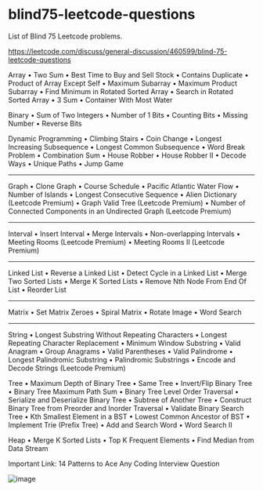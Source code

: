 # blind75-leetcode-questions
List of Blind 75 Leetcode problems.

https://leetcode.com/discuss/general-discussion/460599/blind-75-leetcode-questions

Array
•	Two Sum
•	Best Time to Buy and Sell Stock
•	Contains Duplicate
•	Product of Array Except Self
•	Maximum Subarray
•	Maximum Product Subarray
•	Find Minimum in Rotated Sorted Array
•	Search in Rotated Sorted Array
•	3 Sum
•	Container With Most Water
 
Binary
•	Sum of Two Integers
•	Number of 1 Bits
•	Counting Bits
•	Missing Number
•	Reverse Bits
 
Dynamic Programming
•	Climbing Stairs
•	Coin Change
•	Longest Increasing Subsequence
•	Longest Common Subsequence
•	Word Break Problem
•	Combination Sum
•	House Robber
•	House Robber II
•	Decode Ways
•	Unique Paths
•	Jump Game
________________________________________
Graph
•	Clone Graph
•	Course Schedule
•	Pacific Atlantic Water Flow
•	Number of Islands
•	Longest Consecutive Sequence
•	Alien Dictionary (Leetcode Premium)
•	Graph Valid Tree (Leetcode Premium)
•	Number of Connected Components in an Undirected Graph (Leetcode Premium)
________________________________________
Interval
•	Insert Interval
•	Merge Intervals
•	Non-overlapping Intervals
•	Meeting Rooms (Leetcode Premium)
•	Meeting Rooms II (Leetcode Premium)
________________________________________
Linked List
•	Reverse a Linked List
•	Detect Cycle in a Linked List
•	Merge Two Sorted Lists
•	Merge K Sorted Lists
•	Remove Nth Node From End Of List
•	Reorder List
________________________________________
Matrix
•	Set Matrix Zeroes
•	Spiral Matrix
•	Rotate Image
•	Word Search
________________________________________
String
•	Longest Substring Without Repeating Characters
•	Longest Repeating Character Replacement
•	Minimum Window Substring
•	Valid Anagram
•	Group Anagrams
•	Valid Parentheses
•	Valid Palindrome
•	Longest Palindromic Substring
•	Palindromic Substrings
•	Encode and Decode Strings (Leetcode Premium)
 
Tree
•	Maximum Depth of Binary Tree
•	Same Tree
•	Invert/Flip Binary Tree
•	Binary Tree Maximum Path Sum
•	Binary Tree Level Order Traversal
•	Serialize and Deserialize Binary Tree
•	Subtree of Another Tree
•	Construct Binary Tree from Preorder and Inorder Traversal
•	Validate Binary Search Tree
•	Kth Smallest Element in a BST
•	Lowest Common Ancestor of BST
•	Implement Trie (Prefix Tree)
•	Add and Search Word
•	Word Search II
 
Heap
•	Merge K Sorted Lists
•	Top K Frequent Elements
•	Find Median from Data Stream
 
Important Link:
14 Patterns to Ace Any Coding Interview Question

![image](https://github.com/DoSendToDileep/blind75-leetcode-questions/assets/63954333/5ad2e863-554e-456e-8b76-2509fcc3dc9d)

